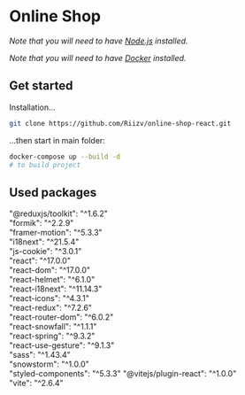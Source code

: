 # Online Shop

_Note that you will need to have [Node.js](https://nodejs.org) installed._

_Note that you will need to have [Docker](https://www.docker.com/) installed._

## Get started

Installation...

```bash
git clone https://github.com/Riizv/online-shop-react.git
```

...then start in main folder:

```bash
docker-compose up --build -d
# to build project
```

## Used packages

 "@reduxjs/toolkit": "^1.6.2" \
    "formik": "^2.2.9" \
    "framer-motion": "^5.3.3" \
    "i18next": "^21.5.4" \
    "js-cookie": "^3.0.1" \
    "react": "^17.0.0" \
    "react-dom": "^17.0.0" \
    "react-helmet": "^6.1.0" \
    "react-i18next": "^11.14.3" \
    "react-icons": "^4.3.1" \
    "react-redux": "^7.2.6" \
    "react-router-dom": "^6.0.2" \
    "react-snowfall": "^1.1.1" \
    "react-spring": "^9.3.2" \
    "react-use-gesture": "^9.1.3" \
    "sass": "^1.43.4" \
    "snowstorm": "^1.0.0" \
    "styled-components": "^5.3.3"
    "@vitejs/plugin-react": "^1.0.0" \
    "vite": "^2.6.4" 
  